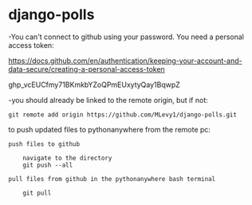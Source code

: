 # django-polls

-You can't connect to github using your password.  You need a personal access token:

https://docs.github.com/en/authentication/keeping-your-account-and-data-secure/creating-a-personal-access-token

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

-you should already be linked to the remote origin, but if not:

	git remote add origin https://github.com/MLevy1/django-polls.git
	
to push updated files to pythonanywhere from the remote pc:

	push files to github
		
		navigate to the directory
		git push --all
	
	pull files from github in the pythonanywhere bash terminal
	
		git pull
